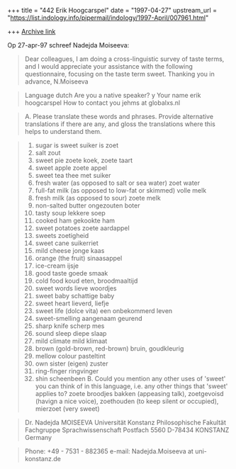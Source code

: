 +++
title = "442 Erik Hoogcarspel"
date = "1997-04-27"
upstream_url = "https://list.indology.info/pipermail/indology/1997-April/007961.html"

+++
[Archive link](https://list.indology.info/pipermail/indology/1997-April/007961.html)

Op 27-apr-97 schreef Nadejda Moiseeva:

>Dear colleagues,
>I am doing a cross-linguistic survey of taste terms, and I would appreciate
>your assistance with the following questionnaire, focusing on the taste term
>sweet.
>Thanking you in advance,
>N.Moiseeva

>Language
dutch
>Are you a native speaker?
y
>Your name
erik hoogcarspel
>How to contact you
jehms at globalxs.nl

>A. Please translate these words and phrases. Provide alternative
>translations if there are any, and gloss the translations where this helps
>to understand them.

>1. sugar is sweet
suiker is zoet
>2. salt
zout
>3. sweet pie
> zoete koek, zoete taart
>4. sweet apple
> zoete appel
>5. sweet tea
> thee met suiker
>6. fresh water (as opposed to salt or sea water)
> zoet water
>7. full-fat milk (as opposed to low-fat or skimmed)
> volle melk
>8. fresh milk (as opposed to sour)
> zoete melk
>9. non-salted butter
> ongezouten boter
>10. tasty soup
> lekkere soep
>11. cooked ham
> gekookte ham
>12. sweet potatoes
> zoete aardappel
>13. sweets
> zoetigheid
>14. sweet cane
> suikerriet
>15. mild cheese
> jonge kaas
>16. orange (the fruit)
> sinaasappel
>17. ice-cream
> ijsje
>18. good taste
> goede smaak
>19. cold food
> koud eten, broodmaaltijd
>20. sweet words
> lieve woordjes
>21. sweet baby
> schattige baby
>22. sweet heart
> lieverd, liefje
>23. sweet life (dolce vita)
> een onbekommerd leven 
>24. sweet-smelling
> aangenaam geurend
>25. sharp knife
> scherp mes
>26. sound sleep
> diepe slaap
>27. mild climate
> mild klimaat
>28. brown (gold-brown, red-brown)
> bruin, goudkleurig
>29. mellow colour
> pasteltint
>30. own sister
> (eigen) zuster
>31. ring-finger
> ringvinger
>32. shin
scheenbeen
>B.  Could you mention any other uses of 'sweet' you can think of in this
>language,  i.e. any other things that 'sweet' applies to?
zoete broodjes bakken (appeasing talk), zoetgevoisd (havign a nice voice),
zoethouden (to keep silent or occupied), mierzoet (very sweet)


>Dr. Nadejda MOISEEVA
>Universität Konstanz
>Philosophische Fakultät
>Fachgruppe Sprachwissenschaft
>Postfach 5560
>D-78434 KONSTANZ
>Germany

>Phone: +49 - 7531 - 882365
>e-mail: Nadejda.Moiseeva at uni-konstanz.de









